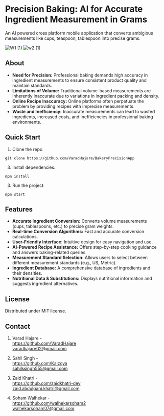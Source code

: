 # Precision Baking: AI for Accurate Ingredient Measurement in Grams

An AI powered cross platform mobile application that converts ambigious measurements like cups, teaspoon, tablespoon into precise 
grams.


![W1 (1)](https://github.com/user-attachments/assets/ff3a0b45-7605-4d32-ae12-4f56cf455432)
![w2 (1)](https://github.com/user-attachments/assets/5cb07e8a-e1ca-48cd-a6f8-274c799bc5dd)


## About

- **Need for Precision:** Professional baking demands high accuracy in ingredient measurements to ensure consistent product quality and maintain standards.
- **Limitations of Volume:** Traditional volume-based measurements are inherently inaccurate due to variations in ingredient packing and density.
- **Online Recipe Inaccuracy:** Online platforms often perpetuate the problem by providing recipes with imprecise measurements.
- **Waste and Inefficiency:** Inaccurate measurements can lead to wasted ingredients, increased costs, and inefficiencies in professional baking environments.

## Quick Start

1. Clone the repo:
```
git clone https://github.com/VaradHajare/BakeryPrecisionApp
 ```  
3. Install dependencies: 
```
npm install
```   
3. Run the project:
```    
npm start
```    
## Features

- **Accurate Ingredient Conversion:** Converts volume measurements (cups, tablespoons, etc.) to precise gram weights.
- **Real-time Conversion Algorithms:** Fast and accurate conversion calculations.
- **User-Friendly Interface:** Intuitive design for easy navigation and use.
- **AI-Powered Recipe Assistance:** Offers step-by-step cooking guidance and answers baking-related queries.
- **Measurement Standard Selection:** Allows users to select between different measurement standards (e.g., US, Metric).
- **Ingredient Database:** A comprehensive database of ingredients and their densities.
- **Nutritional Data & Substitutions:** Displays nutritional information and suggests ingredient alternatives.

## License

Distributed under MIT license.

## Contact

1. Varad Hajare -
<br>https://github.com/VaradHajare<br>
varadhajare02@gmail.com

2. Sahil Singh -
<br>https://github.com/Kaizoya<br>
sahilssingh555@gmail.com

3. Zaid Khatri -
<br>https://github.com/zaidkhatri-dev<br>
zaid.abdulgani.khatri@gmail.com

4. Soham Walhekar -
<br>https://github.com/walhekarsoham2<br>
walhekarsoham07@gmail.com

